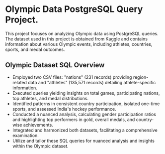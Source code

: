 # Olympic Data PostgreSQL Query Project.
This project focuses on analyzing Olympic data using PostgreSQL queries. 
The dataset used in this project is obtained from Kaggle and contains information about various Olympic events, 
including athletes, countries, sports, and medal outcomes.

## Olympic Dataset SQL Overview

- Employed two CSV files: "nations" (231 records) providing region-related data and "athletes" (135,571 records) detailing athlete-specific information.
- Executed queries yielding insights on total games, participating nations, top athletes, and medal distributions.
- Identified patterns in consistent country participation, isolated one-time sports, and assessed India's hockey performance.
- Conducted a nuanced analysis, calculating gender participation ratios and highlighting top performers in gold, overall medals, and country-wise achievements.
- Integrated and harmonized both datasets, facilitating a comprehensive examination.
- Utilize and tailor these SQL queries for nuanced analysis and insights within the Olympic dataset.
